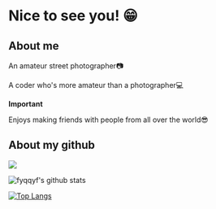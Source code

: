 # Nice to see you! 😁

## About me

An amateur street photographer📷

A coder who's more amateur than a photographer💻

**Important**

Enjoys making friends with people from all over the world😎

## About my github

![]( https://visitor-badge.glitch.me/badge?page_id=fyqfyqfyqfyq)

![fyqqyf's github stats](https://github-readme-stats.vercel.app/api?username=fyqqyf&show_icons=true&theme=Gradient)

[![Top Langs](https://github-readme-stats.vercel.app/api/top-langs/?username=fyqqyf)](https://github.com/anuraghazra/github-readme-stats)
